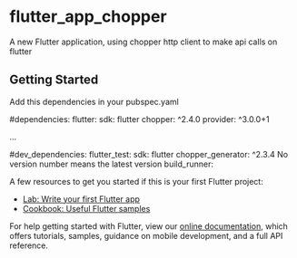# flutter_app_chopper

A new Flutter application, using chopper http client to make api calls on flutter

## Getting Started
Add this dependencies in your pubspec.yaml

#dependencies:
  flutter:
    sdk: flutter
  chopper: ^2.4.0
  provider: ^3.0.0+1

...

#dev_dependencies:
  flutter_test:
    sdk: flutter
  chopper_generator: ^2.3.4
  No version number means the latest version
  build_runner:


A few resources to get you started if this is your first Flutter project:

- [Lab: Write your first Flutter app](https://flutter.dev/docs/get-started/codelab)
- [Cookbook: Useful Flutter samples](https://flutter.dev/docs/cookbook)

For help getting started with Flutter, view our
[online documentation](https://flutter.dev/docs), which offers tutorials,
samples, guidance on mobile development, and a full API reference.
